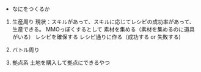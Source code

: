 * なにをつくるか
1. 生産周り
    現状：スキルがあって、スキルに応じてレシピの成功率があって、生産できる。
    MMOっぽくするとして
        素材を集める（素材を集めるのに道具がいる）
        レシピを確保する
        レシピ通りに作る（成功する or 失敗する)
    
2. バトル周り
3. 拠点系
    土地を購入して拠点にできるやつ
　


